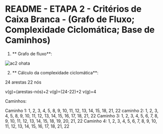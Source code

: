 # README - ETAPA 2 - Critérios de Caixa Branca - (Grafo de Fluxo; Complexidade Ciclomática; Base de Caminhos)

1. ** Grafo de fluxo**:

![ac2 ohata](https://github.com/ThallesRodriguess/teste_caixa_branca/assets/105616515/7b8590c9-e4ec-4010-b564-adfd1d06bad8)

2. ** Cálculo da complexidade ciclomática**:

24 arestas
22 nós

v(g)=(arestas-nós)+2
v(g)=(24-22)+2
v(g)=4

Caminhos:

Caminho 1: 1, 2, 3, 4, 5, 8, 9, 10, 11, 12, 13, 14, 15, 18, 21, 22
caminho 2: 1, 2, 3, 4, 5, 8, 9, 10, 11, 12, 13, 14, 15, 16, 17, 18, 21, 22
Caminho 3: 1, 2, 3, 4, 5, 6, 7, 8, 9, 10, 11, 12, 13, 14, 15, 18, 19, 20, 21, 22
Caminho 4: 1, 2, 3, 4, 5, 6, 7, 8, 9, 10, 11, 12, 13, 14, 15, 16, 17, 18, 21, 22



